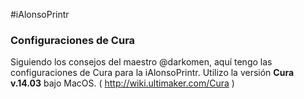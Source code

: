 #iAlonsoPrintr

### Configuraciones de Cura

Siguiendo los consejos del maestro @darkomen, aquí tengo las configuraciones de Cura para la iAlonsoPrintr.
Utilizo la versión **Cura v.14.03** bajo MacOS. ( http://wiki.ultimaker.com/Cura )
